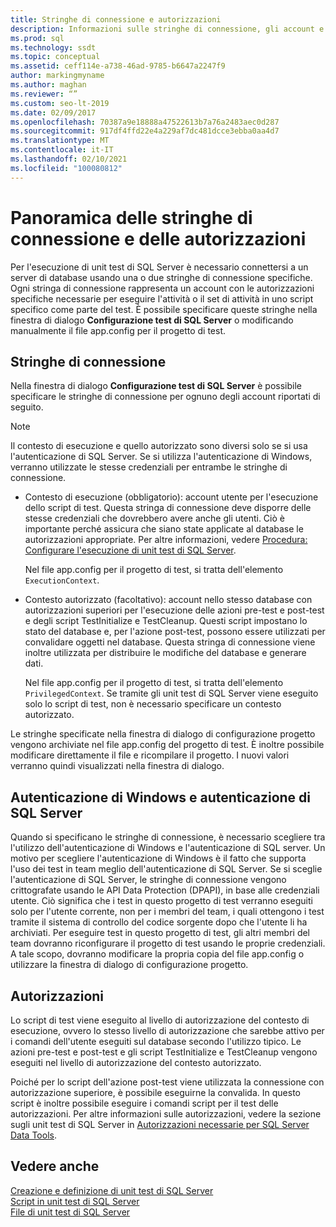 ```yaml
---
title: Stringhe di connessione e autorizzazioni
description: Informazioni sulle stringhe di connessione, gli account e le autorizzazioni necessarie per eseguire unit test di SQL Server. Vedere come configurare le stringhe di connessione.
ms.prod: sql
ms.technology: ssdt
ms.topic: conceptual
ms.assetid: ceff114e-a738-46ad-9785-b6647a2247f9
author: markingmyname
ms.author: maghan
ms.reviewer: “”
ms.custom: seo-lt-2019
ms.date: 02/09/2017
ms.openlocfilehash: 70387a9e18888a47522613b7a76a2483aec0d287
ms.sourcegitcommit: 917df4ffd22e4a229af7dc481dcce3ebba0aa4d7
ms.translationtype: MT
ms.contentlocale: it-IT
ms.lasthandoff: 02/10/2021
ms.locfileid: "100080812"
---
```

# <a name="overview-of-connection-strings-and-permissions"></a>Panoramica delle stringhe di connessione e delle autorizzazioni

Per l'esecuzione di unit test di SQL Server è necessario connettersi a un server di database usando una o due stringhe di connessione specifiche. Ogni stringa di connessione rappresenta un account con le autorizzazioni specifiche necessarie per eseguire l'attività o il set di attività in uno script specifico come parte del test. È possibile specificare queste stringhe nella finestra di dialogo **Configurazione test di SQL Server** o modificando manualmente il file app.config per il progetto di test.  
  
## <a name="connection-strings"></a>Stringhe di connessione  
Nella finestra di dialogo **Configurazione test di SQL Server** è possibile specificare le stringhe di connessione per ognuno degli account riportati di seguito.  
  
> [!NOTE]  
> Il contesto di esecuzione e quello autorizzato sono diversi solo se si usa l'autenticazione di SQL Server. Se si utilizza l'autenticazione di Windows, verranno utilizzate le stesse credenziali per entrambe le stringhe di connessione.  
  
-   Contesto di esecuzione (obbligatorio): account utente per l'esecuzione dello script di test. Questa stringa di connessione deve disporre delle stesse credenziali che dovrebbero avere anche gli utenti. Ciò è importante perché assicura che siano state applicate al database le autorizzazioni appropriate. Per altre informazioni, vedere [Procedura: Configurare l'esecuzione di unit test di SQL Server](../ssdt/how-to-configure-sql-server-unit-test-execution.md).  
  
    Nel file app.config per il progetto di test, si tratta dell'elemento `ExecutionContext`.  
  
-   Contesto autorizzato (facoltativo): account nello stesso database con autorizzazioni superiori per l'esecuzione delle azioni pre-test e post-test e degli script TestInitialize e TestCleanup. Questi script impostano lo stato del database e, per l'azione post-test, possono essere utilizzati per convalidare oggetti nel database. Questa stringa di connessione viene inoltre utilizzata per distribuire le modifiche del database e generare dati.  
  
    Nel file app.config per il progetto di test, si tratta dell'elemento `PrivilegedContext`. Se tramite gli unit test di SQL Server viene eseguito solo lo script di test, non è necessario specificare un contesto autorizzato.  
  
Le stringhe specificate nella finestra di dialogo di configurazione progetto vengono archiviate nel file app.config del progetto di test. È inoltre possibile modificare direttamente il file e ricompilare il progetto. I nuovi valori verranno quindi visualizzati nella finestra di dialogo.  
  
## <a name="windows-authentication-versus-sql-server-authentication"></a>Autenticazione di Windows e autenticazione di SQL Server  
Quando si specificano le stringhe di connessione, è necessario scegliere tra l'utilizzo dell'autenticazione di Windows e l'autenticazione di SQL server. Un motivo per scegliere l'autenticazione di Windows è il fatto che supporta l'uso dei test in team meglio dell'autenticazione di SQL Server. Se si sceglie l'autenticazione di SQL Server, le stringhe di connessione vengono crittografate usando le API Data Protection (DPAPI), in base alle credenziali utente. Ciò significa che i test in questo progetto di test verranno eseguiti solo per l'utente corrente, non per i membri del team, i quali ottengono i test tramite il sistema di controllo del codice sorgente dopo che l'utente li ha archiviati. Per eseguire test in questo progetto di test, gli altri membri del team dovranno riconfigurare il progetto di test usando le proprie credenziali. A tale scopo, dovranno modificare la propria copia del file app.config o utilizzare la finestra di dialogo di configurazione progetto.  
  
## <a name="permissions"></a>Autorizzazioni  
Lo script di test viene eseguito al livello di autorizzazione del contesto di esecuzione, ovvero lo stesso livello di autorizzazione che sarebbe attivo per i comandi dell'utente eseguiti sul database secondo l'utilizzo tipico. Le azioni pre-test e post-test e gli script TestInitialize e TestCleanup vengono eseguiti nel livello di autorizzazione del contesto autorizzato.  
  
Poiché per lo script dell'azione post-test viene utilizzata la connessione con autorizzazione superiore, è possibile eseguirne la convalida. In questo script è inoltre possibile eseguire i comandi script per il test delle autorizzazioni. Per altre informazioni sulle autorizzazioni, vedere la sezione sugli unit test di SQL Server in [Autorizzazioni necessarie per SQL Server Data Tools](../ssdt/required-permissions-for-sql-server-data-tools.md).  
  
## <a name="see-also"></a>Vedere anche  
[Creazione e definizione di unit test di SQL Server](../ssdt/creating-and-defining-sql-server-unit-tests.md)  
[Script in unit test di SQL Server](../ssdt/scripts-in-sql-server-unit-tests.md)  
[File di unit test di SQL Server](../ssdt/sql-server-unit-test-files.md)  
  

